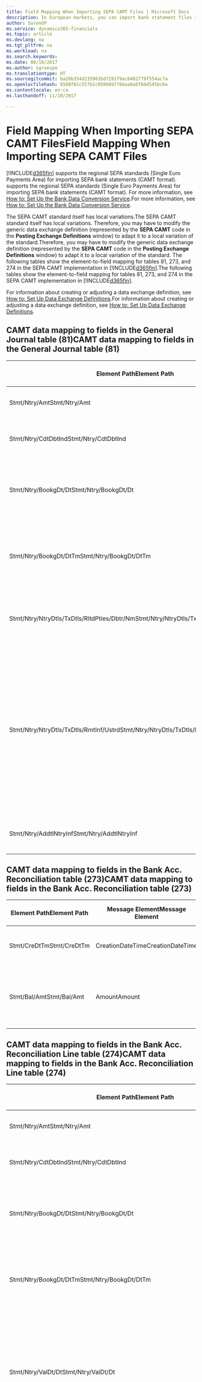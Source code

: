 ```yaml
---
title: Field Mapping When Importing SEPA CAMT Files | Microsoft Docs
description: In European markets, you can import bank statement files in the regional SEPA standards (Single Euro Payments Area).
author: SorenGP
ms.service: dynamics365-financials
ms.topic: article
ms.devlang: na
ms.tgt_pltfrm: na
ms.workload: na
ms.search.keywords: 
ms.date: 08/18/2017
ms.author: sgroespe
ms.translationtype: HT
ms.sourcegitcommit: ba26b354d235981bd7291f9ac6402779f554ac7a
ms.openlocfilehash: 6588f01c557b1c0586097766aa8a6f84d545bc6e
ms.contentlocale: en-ca
ms.lasthandoff: 11/10/2017

---
```

# <a name="field-mapping-when-importing-sepa-camt-files"></a><span data-ttu-id="f7a74-103">Field Mapping When Importing SEPA CAMT Files</span><span class="sxs-lookup"><span data-stu-id="f7a74-103">Field Mapping When Importing SEPA CAMT Files</span></span>
[!INCLUDE[d365fin](includes/d365fin_md.md)]<span data-ttu-id="f7a74-104"> supports the regional SEPA standards (Single Euro Payments Area) for importing SEPA bank statements (CAMT format).</span><span class="sxs-lookup"><span data-stu-id="f7a74-104"> supports the regional SEPA standards (Single Euro Payments Area) for importing SEPA bank statements (CAMT format).</span></span> <span data-ttu-id="f7a74-105">For more information, see [How to: Set Up the Bank Data Conversion Service](bank-how-setup-bank-data-conversion-service.md).</span><span class="sxs-lookup"><span data-stu-id="f7a74-105">For more information, see [How to: Set Up the Bank Data Conversion Service](bank-how-setup-bank-data-conversion-service.md).</span></span>  

 <span data-ttu-id="f7a74-106">The SEPA CAMT standard itself has local variations.</span><span class="sxs-lookup"><span data-stu-id="f7a74-106">The SEPA CAMT standard itself has local variations.</span></span> <span data-ttu-id="f7a74-107">Therefore, you may have to modify the generic data exchange definition (represented by the **SEPA CAMT** code in the **Posting Exchange Definitions** window) to adapt it to a local variation of the standard.</span><span class="sxs-lookup"><span data-stu-id="f7a74-107">Therefore, you may have to modify the generic data exchange definition (represented by the **SEPA CAMT** code in the **Posting Exchange Definitions** window) to adapt it to a local variation of the standard.</span></span> <span data-ttu-id="f7a74-108">The following tables show the element-to-field mapping for tables 81, 273, and 274 in the SEPA CAMT implementation in [!INCLUDE[d365fin](includes/d365fin_md.md)].</span><span class="sxs-lookup"><span data-stu-id="f7a74-108">The following tables show the element-to-field mapping for tables 81, 273, and 274 in the SEPA CAMT implementation in [!INCLUDE[d365fin](includes/d365fin_md.md)].</span></span>  

 <span data-ttu-id="f7a74-109">For information about creating or adjusting a data exchange definition, see [How to: Set Up Data Exchange Definitions](across-how-to-set-up-data-exchange-definitions.md).</span><span class="sxs-lookup"><span data-stu-id="f7a74-109">For information about creating or adjusting a data exchange definition, see [How to: Set Up Data Exchange Definitions](across-how-to-set-up-data-exchange-definitions.md).</span></span>  

## <a name="camt-data-mapping-to-fields-in-the-general-journal-table-81"></a><span data-ttu-id="f7a74-110">CAMT data mapping to fields in the General Journal table (81)</span><span class="sxs-lookup"><span data-stu-id="f7a74-110">CAMT data mapping to fields in the General Journal table (81)</span></span>  

|<span data-ttu-id="f7a74-111">Element Path</span><span class="sxs-lookup"><span data-stu-id="f7a74-111">Element Path</span></span>|<span data-ttu-id="f7a74-112">Message Element</span><span class="sxs-lookup"><span data-stu-id="f7a74-112">Message Element</span></span>|<span data-ttu-id="f7a74-113">Data Type</span><span class="sxs-lookup"><span data-stu-id="f7a74-113">Data Type</span></span>|<span data-ttu-id="f7a74-114">Description</span><span class="sxs-lookup"><span data-stu-id="f7a74-114">Description</span></span>|<span data-ttu-id="f7a74-115">Negative-Sign Identifier</span><span class="sxs-lookup"><span data-stu-id="f7a74-115">Negative-Sign Identifier</span></span>|<span data-ttu-id="f7a74-116">Field No.</span><span class="sxs-lookup"><span data-stu-id="f7a74-116">Field No.</span></span>|<span data-ttu-id="f7a74-117">Field Name</span><span class="sxs-lookup"><span data-stu-id="f7a74-117">Field Name</span></span>|  
|------------------|---------------------|---------------|-----------------|-------------------------------|---------------|----------------|  
|<span data-ttu-id="f7a74-118">Stmt/Ntry/Amt</span><span class="sxs-lookup"><span data-stu-id="f7a74-118">Stmt/Ntry/Amt</span></span>|<span data-ttu-id="f7a74-119">Amount</span><span class="sxs-lookup"><span data-stu-id="f7a74-119">Amount</span></span>|<span data-ttu-id="f7a74-120">Decimal</span><span class="sxs-lookup"><span data-stu-id="f7a74-120">Decimal</span></span>|<span data-ttu-id="f7a74-121">The amount of money in the cash entry</span><span class="sxs-lookup"><span data-stu-id="f7a74-121">The amount of money in the cash entry</span></span>||<span data-ttu-id="f7a74-122">13</span><span class="sxs-lookup"><span data-stu-id="f7a74-122">13</span></span>|<span data-ttu-id="f7a74-123">Amount</span><span class="sxs-lookup"><span data-stu-id="f7a74-123">Amount</span></span>|  
|<span data-ttu-id="f7a74-124">Stmt/Ntry/CdtDbtInd</span><span class="sxs-lookup"><span data-stu-id="f7a74-124">Stmt/Ntry/CdtDbtInd</span></span>|<span data-ttu-id="f7a74-125">CreditDebitIndicator</span><span class="sxs-lookup"><span data-stu-id="f7a74-125">CreditDebitIndicator</span></span>|<span data-ttu-id="f7a74-126">Text</span><span class="sxs-lookup"><span data-stu-id="f7a74-126">Text</span></span>|<span data-ttu-id="f7a74-127">Indicates whether the entry is a credit or a debit entry</span><span class="sxs-lookup"><span data-stu-id="f7a74-127">Indicates whether the entry is a credit or a debit entry</span></span>|<span data-ttu-id="f7a74-128">DBIT</span><span class="sxs-lookup"><span data-stu-id="f7a74-128">DBIT</span></span>|<span data-ttu-id="f7a74-129">13</span><span class="sxs-lookup"><span data-stu-id="f7a74-129">13</span></span>|<span data-ttu-id="f7a74-130">Amount</span><span class="sxs-lookup"><span data-stu-id="f7a74-130">Amount</span></span>|  
|<span data-ttu-id="f7a74-131">Stmt/Ntry/BookgDt/Dt</span><span class="sxs-lookup"><span data-stu-id="f7a74-131">Stmt/Ntry/BookgDt/Dt</span></span>|<span data-ttu-id="f7a74-132">Date</span><span class="sxs-lookup"><span data-stu-id="f7a74-132">Date</span></span>|<span data-ttu-id="f7a74-133">Date</span><span class="sxs-lookup"><span data-stu-id="f7a74-133">Date</span></span>|<span data-ttu-id="f7a74-134">The date when an entry is posted to an account on the account servicer's books</span><span class="sxs-lookup"><span data-stu-id="f7a74-134">The date when an entry is posted to an account on the account servicer's books</span></span>||<span data-ttu-id="f7a74-135">5</span><span class="sxs-lookup"><span data-stu-id="f7a74-135">5</span></span>|<span data-ttu-id="f7a74-136">Posting Date</span><span class="sxs-lookup"><span data-stu-id="f7a74-136">Posting Date</span></span>|  
|<span data-ttu-id="f7a74-137">Stmt/Ntry/BookgDt/DtTm</span><span class="sxs-lookup"><span data-stu-id="f7a74-137">Stmt/Ntry/BookgDt/DtTm</span></span>|<span data-ttu-id="f7a74-138">DateTime</span><span class="sxs-lookup"><span data-stu-id="f7a74-138">DateTime</span></span>|<span data-ttu-id="f7a74-139">DateTime</span><span class="sxs-lookup"><span data-stu-id="f7a74-139">DateTime</span></span>|<span data-ttu-id="f7a74-140">The date and time when an entry is posted to an account on the account servicer's books</span><span class="sxs-lookup"><span data-stu-id="f7a74-140">The date and time when an entry is posted to an account on the account servicer's books</span></span>||<span data-ttu-id="f7a74-141">5</span><span class="sxs-lookup"><span data-stu-id="f7a74-141">5</span></span>|<span data-ttu-id="f7a74-142">Posting Date</span><span class="sxs-lookup"><span data-stu-id="f7a74-142">Posting Date</span></span>|  
|<span data-ttu-id="f7a74-143">Stmt/Ntry/NtryDtls/TxDtls/RltdPties/Dbtr/Nm</span><span class="sxs-lookup"><span data-stu-id="f7a74-143">Stmt/Ntry/NtryDtls/TxDtls/RltdPties/Dbtr/Nm</span></span>|<span data-ttu-id="f7a74-144">Name</span><span class="sxs-lookup"><span data-stu-id="f7a74-144">Name</span></span>|<span data-ttu-id="f7a74-145">Text</span><span class="sxs-lookup"><span data-stu-id="f7a74-145">Text</span></span>|<span data-ttu-id="f7a74-146">The name of the party that owes an amount of money to the (ultimate) creditor</span><span class="sxs-lookup"><span data-stu-id="f7a74-146">The name of the party that owes an amount of money to the (ultimate) creditor</span></span>||<span data-ttu-id="f7a74-147">1221</span><span class="sxs-lookup"><span data-stu-id="f7a74-147">1221</span></span>|<span data-ttu-id="f7a74-148">Payer Information</span><span class="sxs-lookup"><span data-stu-id="f7a74-148">Payer Information</span></span>|  
|<span data-ttu-id="f7a74-149">Stmt/Ntry/NtryDtls/TxDtls/RmtInf/Ustrd</span><span class="sxs-lookup"><span data-stu-id="f7a74-149">Stmt/Ntry/NtryDtls/TxDtls/RmtInf/Ustrd</span></span>|<span data-ttu-id="f7a74-150">Unstructured</span><span class="sxs-lookup"><span data-stu-id="f7a74-150">Unstructured</span></span>|<span data-ttu-id="f7a74-151">Text</span><span class="sxs-lookup"><span data-stu-id="f7a74-151">Text</span></span>|<span data-ttu-id="f7a74-152">Information supplied to enable the matching/reconciliation of an entry with the items that the payment is intended to settle, such as commercial invoices in an accounts-receivable system, in an unstructured form</span><span class="sxs-lookup"><span data-stu-id="f7a74-152">Information supplied to enable the matching/reconciliation of an entry with the items that the payment is intended to settle, such as commercial invoices in an accounts-receivable system, in an unstructured form</span></span>||<span data-ttu-id="f7a74-153">8</span><span class="sxs-lookup"><span data-stu-id="f7a74-153">8</span></span>|<span data-ttu-id="f7a74-154">Description</span><span class="sxs-lookup"><span data-stu-id="f7a74-154">Description</span></span>|  
|<span data-ttu-id="f7a74-155">Stmt/Ntry/AddtlNtryInf</span><span class="sxs-lookup"><span data-stu-id="f7a74-155">Stmt/Ntry/AddtlNtryInf</span></span>|<span data-ttu-id="f7a74-156">AdditionalEntryInformation</span><span class="sxs-lookup"><span data-stu-id="f7a74-156">AdditionalEntryInformation</span></span>|<span data-ttu-id="f7a74-157">Text</span><span class="sxs-lookup"><span data-stu-id="f7a74-157">Text</span></span>|<span data-ttu-id="f7a74-158">Additional information about the entry</span><span class="sxs-lookup"><span data-stu-id="f7a74-158">Additional information about the entry</span></span>||<span data-ttu-id="f7a74-159">1222</span><span class="sxs-lookup"><span data-stu-id="f7a74-159">1222</span></span>|<span data-ttu-id="f7a74-160">Transaction Information</span><span class="sxs-lookup"><span data-stu-id="f7a74-160">Transaction Information</span></span>|  

## <a name="camt-data-mapping-to-fields-in-the-bank-acc-reconciliation-table-273"></a><span data-ttu-id="f7a74-161">CAMT data mapping to fields in the Bank Acc. Reconciliation table (273)</span><span class="sxs-lookup"><span data-stu-id="f7a74-161">CAMT data mapping to fields in the Bank Acc. Reconciliation table (273)</span></span>  

|<span data-ttu-id="f7a74-162">Element Path</span><span class="sxs-lookup"><span data-stu-id="f7a74-162">Element Path</span></span>|<span data-ttu-id="f7a74-163">Message Element</span><span class="sxs-lookup"><span data-stu-id="f7a74-163">Message Element</span></span>|<span data-ttu-id="f7a74-164">Data Type</span><span class="sxs-lookup"><span data-stu-id="f7a74-164">Data Type</span></span>|<span data-ttu-id="f7a74-165">Description</span><span class="sxs-lookup"><span data-stu-id="f7a74-165">Description</span></span>|<span data-ttu-id="f7a74-166">Negative-Sign Identifier</span><span class="sxs-lookup"><span data-stu-id="f7a74-166">Negative-Sign Identifier</span></span>|<span data-ttu-id="f7a74-167">Field No.</span><span class="sxs-lookup"><span data-stu-id="f7a74-167">Field No.</span></span>|<span data-ttu-id="f7a74-168">Field Name</span><span class="sxs-lookup"><span data-stu-id="f7a74-168">Field Name</span></span>|  
|------------------|---------------------|---------------|-----------------|-------------------------------|---------------|----------------|  
|<span data-ttu-id="f7a74-169">Stmt/CreDtTm</span><span class="sxs-lookup"><span data-stu-id="f7a74-169">Stmt/CreDtTm</span></span>|<span data-ttu-id="f7a74-170">CreationDateTime</span><span class="sxs-lookup"><span data-stu-id="f7a74-170">CreationDateTime</span></span>|<span data-ttu-id="f7a74-171">Date</span><span class="sxs-lookup"><span data-stu-id="f7a74-171">Date</span></span>|<span data-ttu-id="f7a74-172">The date and time when the message was created</span><span class="sxs-lookup"><span data-stu-id="f7a74-172">The date and time when the message was created</span></span>||<span data-ttu-id="f7a74-173">3</span><span class="sxs-lookup"><span data-stu-id="f7a74-173">3</span></span>|<span data-ttu-id="f7a74-174">Statement Date</span><span class="sxs-lookup"><span data-stu-id="f7a74-174">Statement Date</span></span>|  
|<span data-ttu-id="f7a74-175">Stmt/Bal/Amt</span><span class="sxs-lookup"><span data-stu-id="f7a74-175">Stmt/Bal/Amt</span></span>|<span data-ttu-id="f7a74-176">Amount</span><span class="sxs-lookup"><span data-stu-id="f7a74-176">Amount</span></span>|<span data-ttu-id="f7a74-177">Decimal</span><span class="sxs-lookup"><span data-stu-id="f7a74-177">Decimal</span></span>|<span data-ttu-id="f7a74-178">The amount resulting from the netted amounts for all debit and credit entries</span><span class="sxs-lookup"><span data-stu-id="f7a74-178">The amount resulting from the netted amounts for all debit and credit entries</span></span>||<span data-ttu-id="f7a74-179">4</span><span class="sxs-lookup"><span data-stu-id="f7a74-179">4</span></span>|<span data-ttu-id="f7a74-180">Statement Ending Balance</span><span class="sxs-lookup"><span data-stu-id="f7a74-180">Statement Ending Balance</span></span>|  

## <a name="camt-data-mapping-to-fields-in-the-bank-acc-reconciliation-line-table-274"></a><span data-ttu-id="f7a74-181">CAMT data mapping to fields in the Bank Acc. Reconciliation Line table (274)</span><span class="sxs-lookup"><span data-stu-id="f7a74-181">CAMT data mapping to fields in the Bank Acc. Reconciliation Line table (274)</span></span>  

|<span data-ttu-id="f7a74-182">Element Path</span><span class="sxs-lookup"><span data-stu-id="f7a74-182">Element Path</span></span>|<span data-ttu-id="f7a74-183">Message Element</span><span class="sxs-lookup"><span data-stu-id="f7a74-183">Message Element</span></span>|<span data-ttu-id="f7a74-184">Data Type</span><span class="sxs-lookup"><span data-stu-id="f7a74-184">Data Type</span></span>|<span data-ttu-id="f7a74-185">Description</span><span class="sxs-lookup"><span data-stu-id="f7a74-185">Description</span></span>|<span data-ttu-id="f7a74-186">Negative-Sign Identifier</span><span class="sxs-lookup"><span data-stu-id="f7a74-186">Negative-Sign Identifier</span></span>|<span data-ttu-id="f7a74-187">Field No.</span><span class="sxs-lookup"><span data-stu-id="f7a74-187">Field No.</span></span>|<span data-ttu-id="f7a74-188">Field Name</span><span class="sxs-lookup"><span data-stu-id="f7a74-188">Field Name</span></span>|  
|------------------|---------------------|---------------|-----------------|-------------------------------|---------------|----------------|  
|<span data-ttu-id="f7a74-189">Stmt/Ntry/Amt</span><span class="sxs-lookup"><span data-stu-id="f7a74-189">Stmt/Ntry/Amt</span></span>|<span data-ttu-id="f7a74-190">Amount</span><span class="sxs-lookup"><span data-stu-id="f7a74-190">Amount</span></span>|<span data-ttu-id="f7a74-191">Decimal</span><span class="sxs-lookup"><span data-stu-id="f7a74-191">Decimal</span></span>|<span data-ttu-id="f7a74-192">The amount of money in the cash entry</span><span class="sxs-lookup"><span data-stu-id="f7a74-192">The amount of money in the cash entry</span></span>||<span data-ttu-id="f7a74-193">7</span><span class="sxs-lookup"><span data-stu-id="f7a74-193">7</span></span>|<span data-ttu-id="f7a74-194">Statement Amount</span><span class="sxs-lookup"><span data-stu-id="f7a74-194">Statement Amount</span></span>|  
|<span data-ttu-id="f7a74-195">Stmt/Ntry/CdtDbtInd</span><span class="sxs-lookup"><span data-stu-id="f7a74-195">Stmt/Ntry/CdtDbtInd</span></span>|<span data-ttu-id="f7a74-196">CreditDebitIndicator</span><span class="sxs-lookup"><span data-stu-id="f7a74-196">CreditDebitIndicator</span></span>|<span data-ttu-id="f7a74-197">Text</span><span class="sxs-lookup"><span data-stu-id="f7a74-197">Text</span></span>|<span data-ttu-id="f7a74-198">Indicates whether the entry is a credit or a debit entry</span><span class="sxs-lookup"><span data-stu-id="f7a74-198">Indicates whether the entry is a credit or a debit entry</span></span>|<span data-ttu-id="f7a74-199">DBIT</span><span class="sxs-lookup"><span data-stu-id="f7a74-199">DBIT</span></span>|<span data-ttu-id="f7a74-200">7</span><span class="sxs-lookup"><span data-stu-id="f7a74-200">7</span></span>|<span data-ttu-id="f7a74-201">Statement Amount</span><span class="sxs-lookup"><span data-stu-id="f7a74-201">Statement Amount</span></span>|  
|<span data-ttu-id="f7a74-202">Stmt/Ntry/BookgDt/Dt</span><span class="sxs-lookup"><span data-stu-id="f7a74-202">Stmt/Ntry/BookgDt/Dt</span></span>|<span data-ttu-id="f7a74-203">Date</span><span class="sxs-lookup"><span data-stu-id="f7a74-203">Date</span></span>|<span data-ttu-id="f7a74-204">Date</span><span class="sxs-lookup"><span data-stu-id="f7a74-204">Date</span></span>|<span data-ttu-id="f7a74-205">The date when an entry is posted to an account on the account servicer's books</span><span class="sxs-lookup"><span data-stu-id="f7a74-205">The date when an entry is posted to an account on the account servicer's books</span></span>||<span data-ttu-id="f7a74-206">5</span><span class="sxs-lookup"><span data-stu-id="f7a74-206">5</span></span>|<span data-ttu-id="f7a74-207">Transaction Date</span><span class="sxs-lookup"><span data-stu-id="f7a74-207">Transaction Date</span></span>|  
|<span data-ttu-id="f7a74-208">Stmt/Ntry/BookgDt/DtTm</span><span class="sxs-lookup"><span data-stu-id="f7a74-208">Stmt/Ntry/BookgDt/DtTm</span></span>|<span data-ttu-id="f7a74-209">DateTime</span><span class="sxs-lookup"><span data-stu-id="f7a74-209">DateTime</span></span>|<span data-ttu-id="f7a74-210">DateTime</span><span class="sxs-lookup"><span data-stu-id="f7a74-210">DateTime</span></span>|<span data-ttu-id="f7a74-211">The date and time when an entry is posted to an account on the account servicer's books</span><span class="sxs-lookup"><span data-stu-id="f7a74-211">The date and time when an entry is posted to an account on the account servicer's books</span></span>||<span data-ttu-id="f7a74-212">5</span><span class="sxs-lookup"><span data-stu-id="f7a74-212">5</span></span>|<span data-ttu-id="f7a74-213">Transaction Date</span><span class="sxs-lookup"><span data-stu-id="f7a74-213">Transaction Date</span></span>|  
|<span data-ttu-id="f7a74-214">Stmt/Ntry/ValDt/Dt</span><span class="sxs-lookup"><span data-stu-id="f7a74-214">Stmt/Ntry/ValDt/Dt</span></span>|<span data-ttu-id="f7a74-215">Date</span><span class="sxs-lookup"><span data-stu-id="f7a74-215">Date</span></span>|<span data-ttu-id="f7a74-216">Date</span><span class="sxs-lookup"><span data-stu-id="f7a74-216">Date</span></span>|<span data-ttu-id="f7a74-217">The date when assets become available to the account owner in case of a credit entry, or cease to be available to the account owner in case of a debit entry</span><span class="sxs-lookup"><span data-stu-id="f7a74-217">The date when assets become available to the account owner in case of a credit entry, or cease to be available to the account owner in case of a debit entry</span></span>||<span data-ttu-id="f7a74-218">12</span><span class="sxs-lookup"><span data-stu-id="f7a74-218">12</span></span>|<span data-ttu-id="f7a74-219">Value Date</span><span class="sxs-lookup"><span data-stu-id="f7a74-219">Value Date</span></span>|  
|<span data-ttu-id="f7a74-220">Stmt/Ntry/ValDt/DtTm</span><span class="sxs-lookup"><span data-stu-id="f7a74-220">Stmt/Ntry/ValDt/DtTm</span></span>|<span data-ttu-id="f7a74-221">DateTime</span><span class="sxs-lookup"><span data-stu-id="f7a74-221">DateTime</span></span>|<span data-ttu-id="f7a74-222">DateTime</span><span class="sxs-lookup"><span data-stu-id="f7a74-222">DateTime</span></span>|<span data-ttu-id="f7a74-223">The date and time when assets become available to the account owner in case of a credit entry, or cease to be available to the account owner in case of a debit entry</span><span class="sxs-lookup"><span data-stu-id="f7a74-223">The date and time when assets become available to the account owner in case of a credit entry, or cease to be available to the account owner in case of a debit entry</span></span>||<span data-ttu-id="f7a74-224">12</span><span class="sxs-lookup"><span data-stu-id="f7a74-224">12</span></span>|<span data-ttu-id="f7a74-225">Value Date</span><span class="sxs-lookup"><span data-stu-id="f7a74-225">Value Date</span></span>|  
|<span data-ttu-id="f7a74-226">Stmt/Ntry/NtryDtls/TxDtls/RltdPties/Dbtr/Nm</span><span class="sxs-lookup"><span data-stu-id="f7a74-226">Stmt/Ntry/NtryDtls/TxDtls/RltdPties/Dbtr/Nm</span></span>|<span data-ttu-id="f7a74-227">Name</span><span class="sxs-lookup"><span data-stu-id="f7a74-227">Name</span></span>|<span data-ttu-id="f7a74-228">Text</span><span class="sxs-lookup"><span data-stu-id="f7a74-228">Text</span></span>|<span data-ttu-id="f7a74-229">The name of the party that owes an amount of money to the (ultimate) creditor</span><span class="sxs-lookup"><span data-stu-id="f7a74-229">The name of the party that owes an amount of money to the (ultimate) creditor</span></span>||<span data-ttu-id="f7a74-230">15</span><span class="sxs-lookup"><span data-stu-id="f7a74-230">15</span></span>|<span data-ttu-id="f7a74-231">Payer Information</span><span class="sxs-lookup"><span data-stu-id="f7a74-231">Payer Information</span></span>|  
|<span data-ttu-id="f7a74-232">Stmt/Ntry/NtryDtls/TxDtls/RmtInf/Ustrd</span><span class="sxs-lookup"><span data-stu-id="f7a74-232">Stmt/Ntry/NtryDtls/TxDtls/RmtInf/Ustrd</span></span>|<span data-ttu-id="f7a74-233">Unstructured</span><span class="sxs-lookup"><span data-stu-id="f7a74-233">Unstructured</span></span>|<span data-ttu-id="f7a74-234">Text</span><span class="sxs-lookup"><span data-stu-id="f7a74-234">Text</span></span>|<span data-ttu-id="f7a74-235">Information supplied to enable the matching/reconciliation of an entry with the items that the payment is intended to settle, such as commercial invoices in an accounts-receivable system, in an unstructured form</span><span class="sxs-lookup"><span data-stu-id="f7a74-235">Information supplied to enable the matching/reconciliation of an entry with the items that the payment is intended to settle, such as commercial invoices in an accounts-receivable system, in an unstructured form</span></span>||<span data-ttu-id="f7a74-236">6</span><span class="sxs-lookup"><span data-stu-id="f7a74-236">6</span></span>|<span data-ttu-id="f7a74-237">Description</span><span class="sxs-lookup"><span data-stu-id="f7a74-237">Description</span></span>|  
|<span data-ttu-id="f7a74-238">Stmt/Ntry/AddtlNtryInf</span><span class="sxs-lookup"><span data-stu-id="f7a74-238">Stmt/Ntry/AddtlNtryInf</span></span>|<span data-ttu-id="f7a74-239">AdditionalEntryInformation</span><span class="sxs-lookup"><span data-stu-id="f7a74-239">AdditionalEntryInformation</span></span>|<span data-ttu-id="f7a74-240">Text</span><span class="sxs-lookup"><span data-stu-id="f7a74-240">Text</span></span>|<span data-ttu-id="f7a74-241">Additional information about the entry</span><span class="sxs-lookup"><span data-stu-id="f7a74-241">Additional information about the entry</span></span>||<span data-ttu-id="f7a74-242">16</span><span class="sxs-lookup"><span data-stu-id="f7a74-242">16</span></span>|<span data-ttu-id="f7a74-243">Transaction Information</span><span class="sxs-lookup"><span data-stu-id="f7a74-243">Transaction Information</span></span>|  

 <span data-ttu-id="f7a74-244">Elements in the **Ntry** node that are imported into [!INCLUDE[d365fin](includes/d365fin_md.md)] but not mapped to any fields are stored in the **Posting Exch. Column Def** table.</span><span class="sxs-lookup"><span data-stu-id="f7a74-244">Elements in the **Ntry** node that are imported into [!INCLUDE[d365fin](includes/d365fin_md.md)] but not mapped to any fields are stored in the **Posting Exch. Column Def** table.</span></span> <span data-ttu-id="f7a74-245">Users can view these elements from the **Payment Reconciliation Journal**, **Payment Application**, and **Bank Acc. Reconciliation** windows by choosing the **Bank Statement Line Details** action.</span><span class="sxs-lookup"><span data-stu-id="f7a74-245">Users can view these elements from the **Payment Reconciliation Journal**, **Payment Application**, and **Bank Acc. Reconciliation** windows by choosing the **Bank Statement Line Details** action.</span></span> <span data-ttu-id="f7a74-246">For more information, see [How to: Reconcile Payments Using Automatic Application](receivables-how-reconcile-payments-auto-application.md).</span><span class="sxs-lookup"><span data-stu-id="f7a74-246">For more information, see [How to: Reconcile Payments Using Automatic Application](receivables-how-reconcile-payments-auto-application.md).</span></span>  
## <a name="see-also"></a><span data-ttu-id="f7a74-247">See Also</span><span class="sxs-lookup"><span data-stu-id="f7a74-247">See Also</span></span>  
[<span data-ttu-id="f7a74-248">Setting Up Data Exchange</span><span class="sxs-lookup"><span data-stu-id="f7a74-248">Setting Up Data Exchange</span></span>](across-set-up-data-exchange.md)  
[<span data-ttu-id="f7a74-249">Exchanging Data Electronically</span><span class="sxs-lookup"><span data-stu-id="f7a74-249">Exchanging Data Electronically</span></span>](across-data-exchange.md)  
<span data-ttu-id="f7a74-250">[How to: Set Up the Bank Data Conversion Service](bank-how-setup-bank-data-conversion-service.md) </span><span class="sxs-lookup"><span data-stu-id="f7a74-250">[How to: Set Up the Bank Data Conversion Service](bank-how-setup-bank-data-conversion-service.md) </span></span>  
[<span data-ttu-id="f7a74-251">How to: Use XML Schemas to Prepare Data Exchange Definitions</span><span class="sxs-lookup"><span data-stu-id="f7a74-251">How to: Use XML Schemas to Prepare Data Exchange Definitions</span></span>](across-how-to-use-xml-schemas-to-prepare-data-exchange-definitions.md)  
[<span data-ttu-id="f7a74-252">How to: Reconcile Payments Using Automatic Application</span><span class="sxs-lookup"><span data-stu-id="f7a74-252">How to: Reconcile Payments Using Automatic Application</span></span>](receivables-how-reconcile-payments-auto-application.md)  


